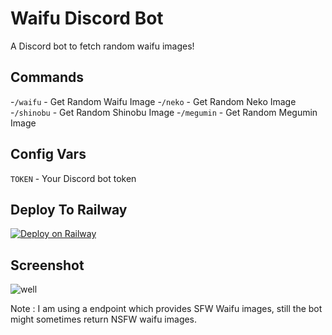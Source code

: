 # Waifu Discord Bot
A Discord bot to fetch random waifu images!
## Commands

-`/waifu` - Get Random Waifu Image
-`/neko` - Get Random Neko Image
-`/shinobu` - Get Random Shinobu Image
-`/megumin` - Get Random Megumin Image


## Config Vars
`TOKEN` - Your Discord bot token

## Deploy To Railway
[![Deploy on Railway](https://railway.app/button.svg)](https://railway.app/new/template?template=https%3A%2F%2Fgithub.com%2FNisarga-Developer%2Fwaifu-bot-discord&envs=TOKEN&TOKENDesc=Your+Discord+Bot+Token)

## Screenshot
![well](https://i.ibb.co/8BLY2Cz/waifupreview.png)

Note : I am using a endpoint which provides SFW Waifu images, still the bot might sometimes return NSFW waifu images.
